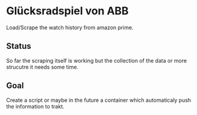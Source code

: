 # Glücksradspiel von ABB
Load/Scrape the watch history from amazon prime.

## Status
So far the scraping itself is working but the collection of the data or more strucutre it needs some time.

## Goal
Create a script or maybe in the future a container which automaticaly push the information to trakt.